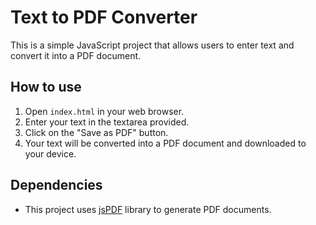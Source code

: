 # Text to PDF Converter

This is a simple JavaScript project that allows users to enter text and convert it into a PDF document.

## How to use
1. Open `index.html` in your web browser.
2. Enter your text in the textarea provided.
3. Click on the "Save as PDF" button.
4. Your text will be converted into a PDF document and downloaded to your device.

## Dependencies
- This project uses [jsPDF](https://github.com/MrRio/jsPDF) library to generate PDF documents.

